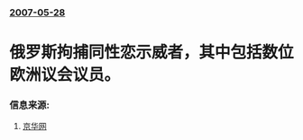 ### [2007-05-28](/news/2007/05/28/index.md)

##### 
# 俄罗斯拘捕同性恋示威者，其中包括数位欧洲议会议员。




### 信息来源:

1. [京华网](https://web.archive.org/web/20070601225253/http://world.jinghua.cn/c/200705/28/n505366.shtml)
